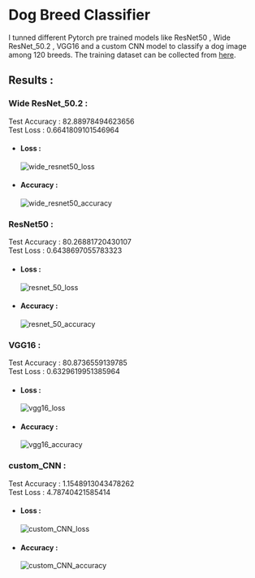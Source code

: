 # Dog Breed Classifier
I tunned different Pytorch pre trained models like ResNet50 , Wide ResNet_50.2 , VGG16 and a custom CNN model to classify a dog image among 120 breeds.
The training dataset can be collected from [here](http://vision.stanford.edu/aditya86/ImageNetDogs/images.tar).

## Results :

### Wide ResNet_50.2 :
Test Accuracy :   82.88978494623656   
Test Loss     :   0.6641809101546964
- #### Loss :
  ![wide_resnet50_loss](https://user-images.githubusercontent.com/57902078/137465987-cee6d0ae-923e-42c2-81d7-a83b59e09d77.png)
- #### Accuracy :
  ![wide_resnet50_accuracy](https://user-images.githubusercontent.com/57902078/137466085-4056e779-73be-4d57-ab8b-c29e6e46cf60.png)

### ResNet50 :
Test Accuracy :   80.26881720430107     
Test Loss :       0.6438697055783323
- #### Loss :
  ![resnet_50_loss](https://user-images.githubusercontent.com/57902078/137466849-3392854a-9d1e-463a-b8d2-645303d5f7f1.png)

- #### Accuracy :
  ![resnet_50_accuracy](https://user-images.githubusercontent.com/57902078/137466887-f871777c-0276-4adb-a78e-68d70c42422e.png)

### VGG16 :
Test Accuracy :   80.8736559139785      
Test Loss :       0.6329619951385964
- #### Loss :
  ![vgg16_loss](https://user-images.githubusercontent.com/57902078/137476625-6473d98d-0e73-47ac-8a36-d5810c3d7039.png)

- #### Accuracy :
  ![vgg16_accuracy](https://user-images.githubusercontent.com/57902078/137476645-fb5c7f00-ab01-49f6-bfd8-dc3b3614c6b6.png)

### custom_CNN :
Test Accuracy :   1.1548913043478262  
Test Loss :       4.78740421585414 
- #### Loss :
  ![custom_CNN_loss](https://user-images.githubusercontent.com/57902078/137493266-ebda15a8-753d-4c6b-bd54-61013e6d106b.png)
- #### Accuracy :
  ![custom_CNN_accuracy](https://user-images.githubusercontent.com/57902078/137493380-6bbc1071-f5b0-41da-b3f5-f3c093b4b2fb.png)
